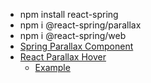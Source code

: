 - npm install react-spring
- npm i @react-spring/parallax
- npm i @react-spring/web
- [Spring Parallax Component](https://github.com/drcmda/react-springy-parallax)
- [React Parallax Hover](https://github.com/TylerK/react-parallax-hover)
  - [Example](https://codesandbox.io/s/mq86j?file=/src/App.js:58-78)
